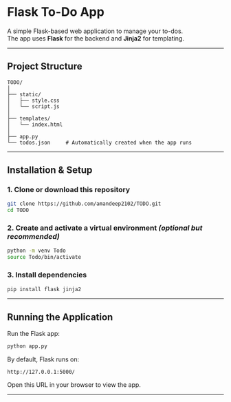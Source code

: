 # Flask To-Do App

A simple Flask-based web application to manage your to-dos.  
The app uses **Flask** for the backend and **Jinja2** for templating.

---

## Project Structure

```
TODO/
│
├── static/
│   ├── style.css
│   └── script.js
│
├── templates/
│   └── index.html
│
├── app.py
└── todos.json     # Automatically created when the app runs
```

---

## Installation & Setup

### 1. Clone or download this repository
```bash
git clone https://github.com/amandeep2102/TODO.git
cd TODO
```

### 2. Create and activate a virtual environment *(optional but recommended)*
```bash
python -m venv Todo
source Todo/bin/activate      
```

### 3. Install dependencies
```bash
pip install flask jinja2
```

---

## Running the Application

Run the Flask app:
```bash
python app.py
```

By default, Flask runs on:
```
http://127.0.0.1:5000/
```

Open this URL in your browser to view the app.

---

